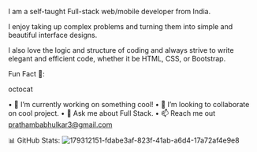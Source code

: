 I am a self-taught Full-stack web/mobile developer from India.

I enjoy taking up complex problems and turning them into simple and beautiful interface designs.

I also love the logic and structure of coding and always strive to write elegant and efficient code, whether it be HTML, CSS, or Bootstrap.

Fun Fact 🎈:

octocat

• 🔭 I’m currently working on something cool!
• 👯 I’m looking to collaborate on cool project.
• 💬 Ask me about Full Stack.
• 📫 Reach me out prathambabhulkar3@gmail.com


📊 GitHub Stats:
![179312151-fdabe3af-823f-41ab-a6d4-17a72af4e9e8](https://github.com/PrathamBabhulkar/README.md/assets/125800100/e838b1f5-a76d-4c14-bb3c-e163d2a93d74)
